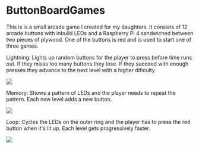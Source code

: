 # ButtonBoardGames
This is is a small arcade game I created for my daughters. It consists of 12 arcade buttons with inbuild LEDs and a Raspberry Pi 4 sandwiched between two pieces of plywood.
One of the buttons is red and is used to start one of three games.

Lightning: Lights up random buttons for the player to press before time runs out. If they misss too many buttons they lose. If they succeed with enough presses they advance to the next level with a higher dificulty

![](https://github.com/klaw333/ButtonBoardGames/blob/main/lightning_game.gif)

Memory: Shows a pattern of LEDs and the player needs to repeat the pattern. Each new level adds a new button.

![](https://github.com/klaw333/ButtonBoardGames/blob/main/memory_game.gif)

Loop: Cycles the LEDs on the outer ring and the player has to press the red button when it's lit up. Each level gets progressively faster. 

![](https://github.com/klaw333/ButtonBoardGames/blob/main/loop_game.gif)
